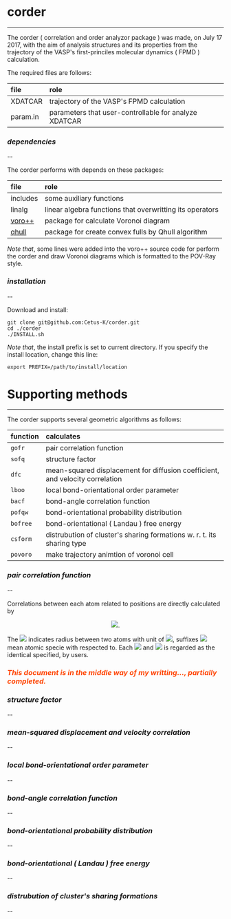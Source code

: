 # corder #

***

The corder ( correlation and order analyzor package ) was made, on July 17 2017, with the aim of analysis structures and its properties from the trajectory of the VASP's first-princiles molecular dynamics ( FPMD ) calculation.

The required files are follows:

| file | role |
|:-----|:-----|
| XDATCAR | trajectory of the VASP's FPMD calculation |
| param.in | parameters that user-controllable for analyze XDATCAR |


### _dependencies_ ###

--

The corder performs with depends on these packages:

| file | role |
|:-----|:-----|
| includes | some auxiliary functions |
| linalg | linear algebra functions that overwritting its operators |
| [voro++](https://github.com/spatialfruitsalad/pomelo/tree/master/lib/voro%2B%2B) | package for calculate Voronoi diagram |
| [qhull](http://www.qhull.org) | package for create convex fulls by Qhull algorithm |

*Note that*, some lines were added into the voro++ source code for perform the corder and draw Voronoi diagrams which is formatted to the POV-Ray style.


### _installation_ ###

--

Download and install:
```
git clone git@github.com:Cetus-K/corder.git
cd ./corder
./INSTALL.sh
```
*Note that*, the install prefix is set to current directory. If you specify the install location, change this line:
```
export PREFIX=/path/to/install/location
```


# Supporting methods #

***

The corder supports several geometric algorithms as follows:

| function | calculates |
|:-----|:-----|
| `gofr` | pair correlation function |
| `sofq` | structure factor |
| `dfc`  | mean-squared displacement for diffusion coefficient, and velocity correlation |
| `lboo` | local bond-orientational order parameter |
| `bacf` | bond-angle correlation function |
| `pofqw` | bond-orientational probability distribution |
| `bofree` | bond-orientational ( Landau ) free energy |
| `csform` | distrubution of cluster's sharing formations w. r. t. its sharing type |
| `povoro` | make trajectory animtion of voronoi cell |

### _pair correlation function_ ###

--

Correlations between each atom related to positions are directly calculated by

<div style="text-align: center;">
<img src="https://latex.codecogs.com/gif.latex?g(r),\&space;g_{\alpha\beta}(r),\&space;g_{AB}(r)">.
</div>

The <img src="https://latex.codecogs.com/gif.latex?r"> indicates radius between two atoms with unit of <img src="https://latex.codecogs.com/gif.latex?\AA">, suffixes <img src="https://latex.codecogs.com/gif.latex?\alpha,\&space;\beta,\&space;A,\&space;B"> mean atomic specie with respected to. Each <img src="https://latex.codecogs.com/gif.latex?A"> and <img src="https://latex.codecogs.com/gif.latex?B"> is regarded as the identical specified, by users.

### _<font color="OrangeRed">This document is in the middle way of my writting..., partially completed.</font>_ ###


### _structure factor_ ###

--


### _mean-squared displacement and velocity correlation_ ###

--


### _local bond-orientational order parameter_ ###

--

### _bond-angle correlation function_ ###

--

### _bond-orientational probability distribution_ ###

--

### _bond-orientational ( Landau ) free energy_ ###

--

### _distrubution of cluster's sharing formations_ ###

--

